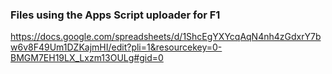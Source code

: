 ### Files using the Apps Script uploader for F1
https://docs.google.com/spreadsheets/d/1ShcEgYXYcqAqN4nh4zGdxrY7bw6v8F49Um1DZKajmHI/edit?pli=1&resourcekey=0-BMGM7EH19LX_Lxzm13OULg#gid=0